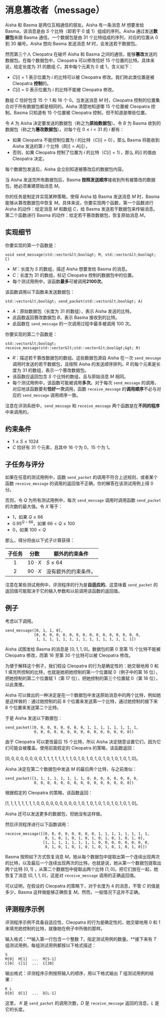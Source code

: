 # 消息篡改者（message）

Aisha 和 Basma 是两位互相通信的朋友。Aisha 有一条消息 $M$ 想要发给 Basma，该消息是由 $S$ 个比特（即若干 0 或 1）组成的序列。Aisha 通过发送**数据包**来跟 Basma 通信。一个数据包是由 $31$ 个比特组成的序列，对应的位置从 $0$ 到 $30$ 编号。Aisha 想向 Basma 发送消息 $M$ 时，会发送若干数据包。

然而第三个人 Cleopatra 在破坏 Aisha 和 Basma 之间的通信，能够**篡改**发送的数据包。在每个数据包中，Cleopatra 可以修改恰好 $15$ 个位置的比特。具体来说，给定长度为 $31$ 的数组 $C$，其中每个元素为 $0$ 或 $1$，含义如下：

* $C[i] = 1$ 表示位置为 $i$ 的比特可以被 Cleopatra 修改。我们称此类位置是被 Cleopatra **控制**的。
* $C[i] = 0$ 表示位置为 $i$ 的比特不能被 Cleopatra 修改。

数组 $C$ 恰好包含 $15$ 个 $1$ 和 $16$ 个 $0$。当发送消息 $M$ 时，Cleopatra 控制的位置集合对于所有数据包都是相同的。Aisha 清楚地知道哪 $15$ 个位置被 Cleopatra 控制。Basma 只知道有 $15$ 个位置被 Cleopatra 控制，但不知道是哪些位置。

令 $A$ 为 Aisha 决定要发送的数据包（称之为**原始数据包**）。令 $B$ 为 Basma 收到的数据包（称之为**篡改数据包**）。对每个在 $0 \leq i < 31$ 的 $i$ 都有：
* 如果 Cleopatra 不能控制位置为 $i$ 的比特（$C[i]=0$），那么 Basma 将能收到 Aisha 发送的第 $i$ 个比特（$B[i]=A[i]$），
* 否则，如果 Cleopatra 控制了位置为 $i$ 的比特（$C[i]=1$），那么 $B[i]$ 的值由 Cleopatra 决定。

每个数据包发送后，Aisha 会立刻知道被篡改后的数据包内容。

当 Aisha 发送完所有数据包后，Basma **按照发送顺序**接收到所有被篡改的数据包，她必须重建原始消息 $M$。

你的任务是制定并实现某种策略，使得 Aisha 给 Basma 发送消息 $M$ 时，Basma 能够从篡改数据包中恢复 $M$。具体来说，你要实现两个函数，第一个函数进行 Aisha 的动作：给定消息 $M$ 和数组 $C$，给 Basma 发送若干数据包来传输消息。第二个函数进行 Basma 的动作：给定若干篡改数据包，恢复原始消息 $M$。

## 实现细节

你要实现的第一个函数是：

```
void send_message(std::vector&lt;bool&gt; M, std::vector&lt;bool&gt; C)
```

* $M$：长度为 $S$ 的数组，描述 Aisha 想要发给 Basma 的消息。
* $C$：长度为 $31$ 的数组，标记 Cleopatra 控制的数据包中的位置。
* 每个测试用例中，该函数**最多**可被调用**2100次**。

该函数调用以下函数来发送数据包：

```
std::vector&lt;bool&gt; send_packet(std::vector&lt;bool&gt; A)
```

* $A$：原始数据包（长度为 $31$ 的数组），表示 Aisha 发送的比特。
* 此函数返回篡改数据包 $B$，表示 Basma 接收到的比特。
* 此函数在 `send_message` 的一次调用过程中最多被调用 $100$ 次。

你要实现的第二个函数是：

```
std::vector&lt;bool&gt; receive_message(std::vector&lt;std::vector&lt;bool&gt;&gt; R)
```

* $R$：描述若干篡改数据包的数组。这些数据包源自 Aisha 在一次 `send_message` 调用时发送的若干数据包，且按照 Aisha 的发送顺序排列。$R$ 的每个元素是长度为 $31$ 的数组，表示一个篡改数据包。
* 该函数应返回包含 $S$ 个比特的数组，且与原始消息 $M$ 相同。
* 每个测试用例中，该函数可能被调用**多次**。对于每次 `send_message` 的调用，对应地该函数要有**恰好一次**调用。函数 `receive_message` 的**调用顺序**不必与对应的 `send_message` 调用顺序一致。

注意在评测系统中，`send_message` 和 `receive_message` 两个函数是在**不同的程序**中来调用的。

## 约束条件

* $1 \leq S \leq 1024$
* $C$ 恰好有 $31$ 个元素，且其中 $16$ 个为 $0$，$15$ 个为 $1$。

## 子任务与评分

如果在任意的测试用例中，函数 ``send_packet`` 的调用不符合上述规则，或者某个函数 `receive_message` 的调用的返回值不正确，你的解答在该测试用例上得 $0$ 分。

否则，令 $Q$ 为所有测试用例中，每次 `send_message` 调用时调用函数 `send_packet` 的次数的最大值。令 $X$ 等于：
- $1$，如果 $Q \leq 66$
- $0.95 ^ {Q - 66}$，如果 $66 < Q \leq 100$
- $0$，如果 $100 < Q$

那么，得分将由以下式子计算获得：

| 子任务 | 分数  | 额外的约束条件 |
| :-----: | :----: | ---------------------- |
| 1       | $10 \cdot X$ | $S \leq 64$ |
| 2       | $90 \cdot X$ | 没有额外的约束条件。 |

注意在某些测试用例中，评测程序的行为是**自适应的**。这意味着 `send_packet` 的返回值可能取决于它的输入参数和以前调用该函数的返回值。

## 例子

考虑以下调用。

```
send_message([0, 1, 1, 0],
             [0, 0, 0, 0, 0, 0, 0, 0, 0, 0, 0, 0, 0, 0, 0, 0, 
              1, 1, 1, 1, 1, 1, 1, 1, 1, 1, 1, 1, 1, 1, 1])
```

Aisha 试图发给 Basma 的消息是 $[0, 1, 1, 0]$。数据包的第 $0$ 至第 $15$ 个比特不能被 Cleopatra 修改，而第 $16$ 至第 $30$ 个比特可以被 Cleopatra 修改。

为便于解释这个例子，我们假设 Cleopatra 的行为是确定性的：她交替地用 $0$ 和 $1$ 填充所控制的比特，也就是她把她控制的第一个位置赋 $0$（例子中的第 $16$ 位），把她控制的第二个位置赋 $1$（第 $17$ 位），把她控制的第三个位置赋 $0$（第 $18$ 位），以此类推。

Aisha 可以做出的一种决定是在一个数据包中发送原始消息中的两个比特，例如她是这样做的：通过她控制的前 $8$ 个位置来发送第一个比特，通过她控制的接下来 $8$ 个位置来发送第二个比特。

于是 Aisha 发送以下数据包：

```
send_packet([0, 0, 0, 0, 0, 0, 0, 0, 1, 1, 1, 1, 1, 1, 1, 1,
             0, 0, 0, 0, 0, 0, 0, 0, 0, 0, 0, 0, 0, 0, 0])
```

由于 Cleopatra 可以更改最后 $15$ 个比特，所以 Aisha 决定随意设置它们，因为它们可能会被覆盖。使用前面假定的 Cleopatra 的策略，该函数返回：

$[0, 0, 0, 0, 0, 0, 0, 0, 1, 1, 1, 1, 1, 1, 1, 1, 0, 1, 0, 1, 0, 1, 0, 1, 0, 1, 0, 1, 0, 1, 0]$。

Aisha 决定在第二个数据包中发送 $M$ 的最后两个比特，与之前类似：

```
send_packet([1, 1, 1, 1, 1, 1, 1, 1, 0, 0, 0, 0, 0, 0, 0, 0,
             0, 0, 0, 0, 0, 0, 0, 0, 0, 0, 0, 0, 0, 0, 0])
```

根据假定的 Cleopatra 的策略，该函数返回：

$[1, 1, 1, 1, 1, 1, 1, 1, 0, 0, 0, 0, 0, 0, 0, 0, 0, 1, 0, 1, 0, 1, 0, 1, 0, 1, 0, 1, 0, 1, 0]$。

Aisha 还可以发送更多的数据包，但她没有这样做。

然后评测程序进行以下函数调用：

```
receive_message([[0, 0, 0, 0, 0, 0, 0, 0, 1, 1, 1, 1, 1, 1, 1, 1,
                  0, 1, 0, 1, 0, 1, 0, 1, 0, 1, 0, 1, 0, 1, 0],
                 [1, 1, 1, 1, 1, 1, 1, 1, 0, 0, 0, 0, 0, 0, 0, 0,
                  0, 1, 0, 1, 0, 1, 0, 1, 0, 1, 0, 1, 0, 1, 0]])
```

Basma 按照如下方式恢复消息 $M$。她从每个数据包中提取出第一个连续出现两次的比特，以及最后一个连续出现两次的比特。也就是说，她从第一个数据包提取出两个比特 $[0, 1]$ ，从第二个数据包中提取出两个比特 $[1, 0]$。把它们放在一起，她恢复了消息 $[0, 1, 1, 0]$，这是对 `receive_message` 调用的正确返回值。

可以证明，在假设的 Cleopatra 的策略下，对于长度为 $4$ 的消息，不管 $C$ 的值是多少，Basma 这样做能够正确恢复 $M$。然而，一般情况下这并不正确。

## 评测程序示例

评测程序示例不具备自适应性，Cleopatra 的行为是确定性的，她交替地用 $0$ 和 $1$ 来填充她控制的比特，就像她在例子中所做的那样。

输入格式：**输入第一行包含一个整数 $T$，指定测试用例的数量。**接下来有 $T$ 组测试用例，每组测试用例都按以下格式描述：

```
S
M[0]  M[1]  ...  M[S-1]
C[0]  C[1]  ...  C[30]
```

输出格式：评测程序示例按照输入的顺序，用以下格式输出 $T$ 组测试用例的结果：

```
K L
D[0]  D[1]  ...  D[L-1]
```

这里， $K$ 是 `send_packet` 的调用次数，$D$ 是 `receive_message` 返回的消息，$L$ 是它的长度。